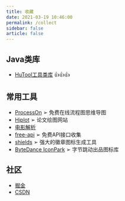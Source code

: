 ```yaml
---
title: 收藏
date: 2021-03-19 10:46:00
permalink: /collect
sidebar: false
article: false
---
```


## Java类库
- ︎[HuTool工具类库](https://www.hutool.cn/) 👍👍👍

## 常用工具
- [ProcessOn](https://www.processon.com/) ➢ 免费在线流程图思维导图
- [Hiplot](https://hiplot.com.cn/basic) ➢ 论文绘图网站
- [电影解析](https://www.marstab.com/hero/O2OTHAAN246)
- [free-api](https://github.com/Chrislin-jiang/free-api) ➢ 免费API接口收集
- [shields](https://shields.io/) ➢ 强大的徽章图标生成工具
- [ByteDance IconPark](https://iconpark.oceanengine.com/home) ➢ 字节跳动出品图标库


## 社区
- [掘金](https://juejin.cn/)
- [CSDN](https://www.csdn.net/)
